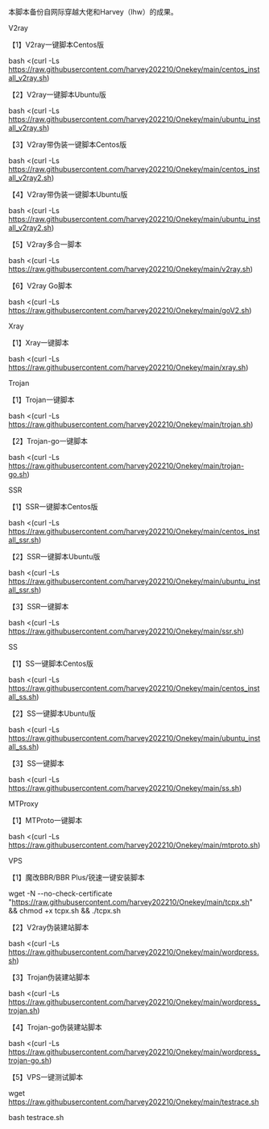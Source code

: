 本脚本备份自网际穿越大佬和Harvey（lhw）的成果。



V2ray

【1】V2ray一键脚本Centos版

bash <(curl -Ls https://raw.githubusercontent.com/harvey202210/Onekey/main/centos_install_v2ray.sh)

【2】V2ray一键脚本Ubuntu版

bash <(curl -Ls https://raw.githubusercontent.com/harvey202210/Onekey/main/ubuntu_install_v2ray.sh)

【3】V2ray带伪装一键脚本Centos版

bash <(curl -Ls https://raw.githubusercontent.com/harvey202210/Onekey/main/centos_install_v2ray2.sh)

【4】V2ray带伪装一键脚本Ubuntu版

bash <(curl -Ls https://raw.githubusercontent.com/harvey202210/Onekey/main/ubuntu_install_v2ray2.sh)

【5】V2ray多合一脚本

bash <(curl -Ls https://raw.githubusercontent.com/harvey202210/Onekey/main/v2ray.sh)

【6】V2ray Go脚本

bash <(curl -Ls https://raw.githubusercontent.com/harvey202210/Onekey/main/goV2.sh)

Xray

【1】Xray一键脚本

bash <(curl -Ls https://raw.githubusercontent.com/harvey202210/Onekey/main/xray.sh)

Trojan

【1】Trojan一键脚本

bash <(curl -Ls https://raw.githubusercontent.com/harvey202210/Onekey/main/trojan.sh)

【2】Trojan-go一键脚本

bash <(curl -Ls https://raw.githubusercontent.com/harvey202210/Onekey/main/trojan-go.sh)

SSR

【1】SSR一键脚本Centos版

bash <(curl -Ls https://raw.githubusercontent.com/harvey202210/Onekey/main/centos_install_ssr.sh)

【2】SSR一键脚本Ubuntu版

bash <(curl -Ls https://raw.githubusercontent.com/harvey202210/Onekey/main/ubuntu_install_ssr.sh)

【3】SSR一键脚本

bash <(curl -Ls https://raw.githubusercontent.com/harvey202210/Onekey/main/ssr.sh)

SS

【1】SS一键脚本Centos版

bash <(curl -Ls https://raw.githubusercontent.com/harvey202210/Onekey/main/centos_install_ss.sh)

【2】SS一键脚本Ubuntu版

bash <(curl -Ls https://raw.githubusercontent.com/harvey202210/Onekey/main/ubuntu_install_ss.sh)

【3】SS一键脚本

bash <(curl -Ls https://raw.githubusercontent.com/harvey202210/Onekey/main/ss.sh)

MTProxy

【1】MTProto一键脚本

bash <(curl -Ls https://raw.githubusercontent.com/harvey202210/Onekey/main/mtproto.sh)

VPS

【1】魔改BBR/BBR Plus/锐速一键安装脚本

wget -N --no-check-certificate "https://raw.githubusercontent.com/harvey202210/Onekey/main/tcpx.sh" && chmod +x tcpx.sh && ./tcpx.sh

【2】V2ray伪装建站脚本

bash <(curl -Ls https://raw.githubusercontent.com/harvey202210/Onekey/main/wordpress.sh)

【3】Trojan伪装建站脚本

bash <(curl -Ls https://raw.githubusercontent.com/harvey202210/Onekey/main/wordpress_trojan.sh)

【4】Trojan-go伪装建站脚本

bash <(curl -Ls https://raw.githubusercontent.com/harvey202210/Onekey/main/wordpress_trojan-go.sh)

【5】VPS一键测试脚本

wget https://raw.githubusercontent.com/harvey202210/Onekey/main/testrace.sh

bash testrace.sh
